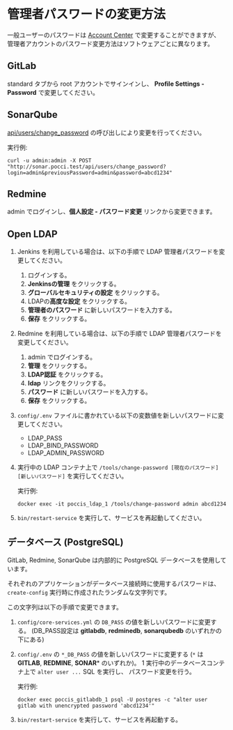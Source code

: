 管理者パスワードの変更方法
==========================

一般ユーザーのパスワードは [Account Center](./add-user.ja.md) で変更することができますが、
管理者アカウントのパスワード変更方法はソフトウェアごとに異なります。

GitLab
------
standard タブから root アカウントでサインインし、
**Profile Settings - Password** で変更してください。

SonarQube
---------
[api/users/change_password](https://nemo.sonarqube.org/web_api/api/users/change_password)
の呼び出しにより変更を行ってください。

実行例:
```
curl -u admin:admin -X POST "http://sonar.pocci.test/api/users/change_password?login=admin&previousPassword=admin&password=abcd1234"
```

Redmine
-------
admin でログインし、**個人設定 - パスワード変更** リンクから変更できます。


Open LDAP
---------
1.  Jenkins を利用している場合は、以下の手順で LDAP 管理者パスワードを変更してください。
    1.  ログインする。
    1.  **Jenkinsの管理** をクリックする。
    1.  **グローバルセキュリティの設定** をクリックする。
    1.  LDAPの**高度な設定** をクリックする。
    1.  **管理者のパスワード** に新しいパスワードを入力する。
    1.  **保存** をクリックする。
1.  Redmine を利用している場合は、以下の手順で LDAP 管理者パスワードを変更してください。
    1.  admin でログインする。
    1.  **管理** をクリックする。
    1.  **LDAP認証** をクリックする。
    1.  **ldap** リンクをクリックする。
    1.  **パスワード** に新しいパスワードを入力する。
    1.  **保存** をクリックする。
1.  `config/.env` ファイルに書かれている以下の変数値を新しいパスワードに変更してください。
    *   LDAP_PASS
    *   LDAP_BIND_PASSWORD
    *   LDAP_ADMIN_PASSWORD
1.  実行中の LDAP コンテナ上で
    `/tools/change-password [現在のパスワード] [新しいパスワード]`
    を実行してください。

    実行例:
    ```
    docker exec -it poccis_ldap_1 /tools/change-password admin abcd1234
    ```
1.  `bin/restart-service` を実行して、サービスを再起動してください。


データベース (PostgreSQL)
-------------------------
GitLab, Redmine, SonarQube は内部的に PostgreSQL データベースを使用しています。

それぞれのアプリケーションがデータベース接続時に使用するパスワードは、
`create-config` 実行時に作成されたランダムな文字列です。

この文字列は以下の手順で変更できます。
1.  `config/core-services.yml` の `DB_PASS` の値を新しいパスワードに変更する。
    (DB_PASS設定は **gitlabdb**, **redminedb**, **sonarqubedb** のいずれかの下にある)
1.  `config/.env` の `*_DB_PASS` の値を新しいパスワードに変更する
     (`*` は **GITLAB**, **REDMINE**, **SONAR*** のいずれか)。
1   実行中のデータベースコンテナ上で `alter user ...` SQL を実行し、
    パスワード変更を行う。

    実行例:
    ```
    docker exec poccis_gitlabdb_1 psql -U postgres -c "alter user gitlab with unencrypted password 'abcd1234'"
    ```

1.  `bin/restart-service` を実行して、サービスを再起動する。
